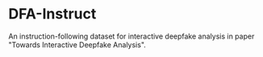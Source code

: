 # DFA-Instruct
An instruction-following dataset for interactive deepfake analysis in paper "Towards Interactive Deepfake Analysis".
